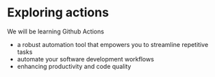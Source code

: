# Exploring actions
We will be learning Github Actions
- a robust automation tool that empowers you to streamline repetitive tasks
- automate your software development workflows
- enhancing productivity and code quality
